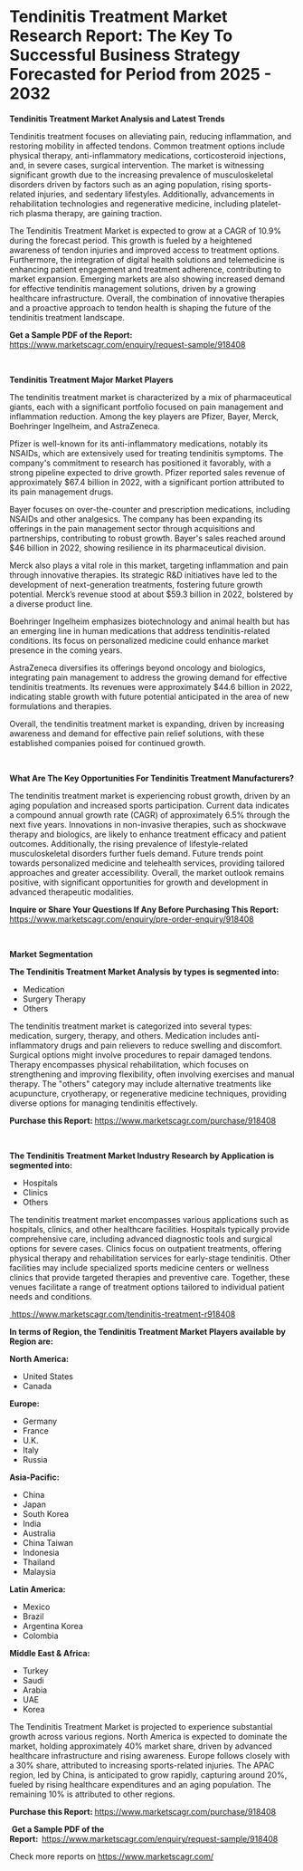 <p><h1>Tendinitis Treatment Market Research Report: The Key To Successful Business Strategy Forecasted for Period from 2025 - 2032</h1></p><p><strong>Tendinitis Treatment Market Analysis and Latest Trends</strong></p>
<p><p>Tendinitis treatment focuses on alleviating pain, reducing inflammation, and restoring mobility in affected tendons. Common treatment options include physical therapy, anti-inflammatory medications, corticosteroid injections, and, in severe cases, surgical intervention. The market is witnessing significant growth due to the increasing prevalence of musculoskeletal disorders driven by factors such as an aging population, rising sports-related injuries, and sedentary lifestyles. Additionally, advancements in rehabilitation technologies and regenerative medicine, including platelet-rich plasma therapy, are gaining traction.</p><p>The Tendinitis Treatment Market is expected to grow at a CAGR of 10.9% during the forecast period. This growth is fueled by a heightened awareness of tendon injuries and improved access to treatment options. Furthermore, the integration of digital health solutions and telemedicine is enhancing patient engagement and treatment adherence, contributing to market expansion. Emerging markets are also showing increased demand for effective tendinitis management solutions, driven by a growing healthcare infrastructure. Overall, the combination of innovative therapies and a proactive approach to tendon health is shaping the future of the tendinitis treatment landscape.</p></p>
<p><strong>Get a Sample PDF of the Report:&nbsp;</strong> <a href="https://www.marketscagr.com/enquiry/request-sample/918408?utm_campaign=2648&utm_medium=2&utm_source=Github&utm_content=ia&utm_term=07032025&utm_id=tendinitis-treatment">https://www.marketscagr.com/enquiry/request-sample/918408</a></p>
<p>&nbsp;</p>
<p><strong>Tendinitis Treatment Major Market Players</strong></p>
<p><p>The tendinitis treatment market is characterized by a mix of pharmaceutical giants, each with a significant portfolio focused on pain management and inflammation reduction. Among the key players are Pfizer, Bayer, Merck, Boehringer Ingelheim, and AstraZeneca.</p><p>Pfizer is well-known for its anti-inflammatory medications, notably its NSAIDs, which are extensively used for treating tendinitis symptoms. The company's commitment to research has positioned it favorably, with a strong pipeline expected to drive growth. Pfizer reported sales revenue of approximately $67.4 billion in 2022, with a significant portion attributed to its pain management drugs.</p><p>Bayer focuses on over-the-counter and prescription medications, including NSAIDs and other analgesics. The company has been expanding its offerings in the pain management sector through acquisitions and partnerships, contributing to robust growth. Bayer's sales reached around $46 billion in 2022, showing resilience in its pharmaceutical division.</p><p>Merck also plays a vital role in this market, targeting inflammation and pain through innovative therapies. Its strategic R&D initiatives have led to the development of next-generation treatments, fostering future growth potential. Merck’s revenue stood at about $59.3 billion in 2022, bolstered by a diverse product line.</p><p>Boehringer Ingelheim emphasizes biotechnology and animal health but has an emerging line in human medications that address tendinitis-related conditions. Its focus on personalized medicine could enhance market presence in the coming years.</p><p>AstraZeneca diversifies its offerings beyond oncology and biologics, integrating pain management to address the growing demand for effective tendinitis treatments. Its revenues were approximately $44.6 billion in 2022, indicating stable growth with future potential anticipated in the area of new formulations and therapies.</p><p>Overall, the tendinitis treatment market is expanding, driven by increasing awareness and demand for effective pain relief solutions, with these established companies poised for continued growth.</p></p>
<p>&nbsp;</p>
<p><strong>What Are The Key Opportunities For Tendinitis Treatment Manufacturers?</strong></p>
<p><p>The tendinitis treatment market is experiencing robust growth, driven by an aging population and increased sports participation. Current data indicates a compound annual growth rate (CAGR) of approximately 6.5% through the next five years. Innovations in non-invasive therapies, such as shockwave therapy and biologics, are likely to enhance treatment efficacy and patient outcomes. Additionally, the rising prevalence of lifestyle-related musculoskeletal disorders further fuels demand. Future trends point towards personalized medicine and telehealth services, providing tailored approaches and greater accessibility. Overall, the market outlook remains positive, with significant opportunities for growth and development in advanced therapeutic modalities.</p></p>
<p><strong>Inquire or Share Your Questions If Any Before Purchasing This Report:</strong> <a href="https://www.marketscagr.com/enquiry/pre-order-enquiry/918408?utm_campaign=2648&utm_medium=2&utm_source=Github&utm_content=ia&utm_term=07032025&utm_id=tendinitis-treatment">https://www.marketscagr.com/enquiry/pre-order-enquiry/918408</a></p>
<p>&nbsp;</p>
<p><strong>Market Segmentation</strong></p>
<p><strong>The Tendinitis Treatment Market Analysis by types is segmented into:</strong></p>
<p><ul><li>Medication</li><li>Surgery Therapy</li><li>Others</li></ul></p>
<p><p>The tendinitis treatment market is categorized into several types: medication, surgery, therapy, and others. Medication includes anti-inflammatory drugs and pain relievers to reduce swelling and discomfort. Surgical options might involve procedures to repair damaged tendons. Therapy encompasses physical rehabilitation, which focuses on strengthening and improving flexibility, often involving exercises and manual therapy. The "others" category may include alternative treatments like acupuncture, cryotherapy, or regenerative medicine techniques, providing diverse options for managing tendinitis effectively.</p></p>
<p><strong>Purchase this Report:&nbsp;</strong><a href="https://www.marketscagr.com/purchase/918408?utm_campaign=2648&utm_medium=2&utm_source=Github&utm_content=ia&utm_term=07032025&utm_id=tendinitis-treatment">https://www.marketscagr.com/purchase/918408</a></p>
<p>&nbsp;</p>
<p><strong>The Tendinitis Treatment Market Industry Research by Application is segmented into:</strong></p>
<p><ul><li>Hospitals</li><li>Clinics</li><li>Others</li></ul></p>
<p><p>The tendinitis treatment market encompasses various applications such as hospitals, clinics, and other healthcare facilities. Hospitals typically provide comprehensive care, including advanced diagnostic tools and surgical options for severe cases. Clinics focus on outpatient treatments, offering physical therapy and rehabilitation services for early-stage tendinitis. Other facilities may include specialized sports medicine centers or wellness clinics that provide targeted therapies and preventive care. Together, these venues facilitate a range of treatment options tailored to individual patient needs and conditions.</p></p>
<p><a href="https://www.marketscagr.com/tendinitis-treatment-r918408?utm_campaign=2648&utm_medium=2&utm_source=Github&utm_content=ia&utm_term=07032025&utm_id=tendinitis-treatment">&nbsp;https://www.marketscagr.com/tendinitis-treatment-r918408</a></p>
<p><strong>In terms of Region, the Tendinitis Treatment Market Players available by Region are:</strong></p>
<p>
    <p> <strong> North America: </strong>
        <ul>
            <li>United States</li>
            <li>Canada</li>
        </ul>
        </p> 
    <p> <strong> Europe: </strong>
        <ul>
            <li>Germany</li>
            <li>France</li>
            <li>U.K.</li>
            <li>Italy</li>
            <li>Russia</li>
        </ul>
        </p> 
    <p> <strong> Asia-Pacific: </strong>
        <ul>
            <li>China</li>
            <li>Japan</li>
            <li>South Korea</li>
            <li>India</li>
            <li>Australia</li>
            <li>China Taiwan</li>
            <li>Indonesia</li>
            <li>Thailand</li>
            <li>Malaysia</li>
        </ul>
        </p> 
    <p> <strong> Latin America: </strong>
        <ul>
            <li>Mexico</li>
            <li>Brazil</li>
            <li>Argentina Korea</li>
            <li>Colombia</li>
        </ul>
        </p> 
    <p> <strong> Middle East & Africa: </strong>
        <ul>
            <li>Turkey</li>
            <li>Saudi</li>
            <li>Arabia</li>
            <li>UAE</li>
            <li>Korea</li>
        </ul>
    </p>
    </p>
<p><p>The Tendinitis Treatment Market is projected to experience substantial growth across various regions. North America is expected to dominate the market, holding approximately 40% market share, driven by advanced healthcare infrastructure and rising awareness. Europe follows closely with a 30% share, attributed to increasing sports-related injuries. The APAC region, led by China, is anticipated to grow rapidly, capturing around 20%, fueled by rising healthcare expenditures and an aging population. The remaining 10% is attributed to other regions.</p></p>
<p><strong>Purchase this Report: </strong><a href="https://www.marketscagr.com/purchase/918408?utm_campaign=2648&utm_medium=2&utm_source=Github&utm_content=ia&utm_term=07032025&utm_id=tendinitis-treatment">https://www.marketscagr.com/purchase/918408</a></p>
<p>&nbsp;<strong>Get a Sample PDF of the Report:&nbsp;&nbsp;</strong><a href="https://www.marketscagr.com/enquiry/request-sample/918408?utm_campaign=2648&utm_medium=2&utm_source=Github&utm_content=ia&utm_term=07032025&utm_id=tendinitis-treatment">https://www.marketscagr.com/enquiry/request-sample/918408</a></p>
<p><strong></strong></p>
<p>Check more reports on <a href="https://www.marketscagr.com/?utm_campaign=2648&utm_medium=2&utm_source=Github&utm_content=ia&utm_term=07032025&utm_id=tendinitis-treatment">https://www.marketscagr.com/</a></p>